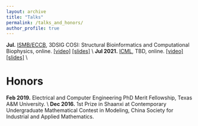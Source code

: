 ```yaml
---
layout: archive
title: "Talks"
permalink: /talks_and_honors/
author_profile: true
---
```

**Jul.** [ISMB/ECCB](https://www.iscb.org/cms_addon/conferences/ismbeccb2021/tracks/3dsig), 3DSIG COSI: Structural Bioinformatics and Computational Biophysics, online. [[video]]() [[slides]]() \\
**Jul 2021.** [ICML](https://icml.cc/Conferences/2021), TBD, online. [[video]](https://recorder-v3.slideslive.com/?share=39319&s=4366fe70-48a4-4f2c-952b-2a7ca56d48bf) [[slides]](https://yyou1996.github.io/files/icml2021_graphcl_automated_slides.pdf) \\
<br />


Honors
=====
**Feb 2019.** Electrical and Computer Engineering PhD Merit Fellowship, Texas A&M University. \\
**Dec 2016.** 1st Prize in Shaanxi at Contemporary Undergraduate Mathematical Contest in Modeling, China Society for Industrial and Applied Mathematics.

